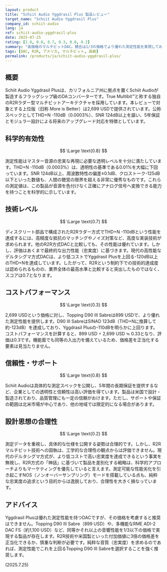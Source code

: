 ```yaml
---
layout: product
title: "Schiit Audio Yggdrasil Plus 製品レビュー"
target_name: "Schiit Audio Yggdrasil Plus"
company_id: schiit-audio
lang: ja
ref: schiit-audio-yggdrasil-plus
date: 2025-07-25
rating: [2.8, 0.8, 0.7, 0.3, 0.8, 0.2]
summary: "高価格のマルチビットDAC。競合は1/3の価格でより優れた測定性能を実現しており、コストパフォーマンスは極めて低い。"
tags: [DAC, R2R, アメリカ, マルチビット, 高級]
permalink: /products/ja/schiit-audio-yggdrasil-plus/
---
```

## 概要

Schiit Audio Yggdrasil Plusは、カリフォルニア州に拠点を置くSchiit Audioが製造するフラッグシップ級のDAコンバーターです。True Multibit™と称する独自のR2Rラダー型マルチビットアーキテクチャを採用しています。本レビューで対象とする上位版（旧称 More is Better）は2,699 USDで提供されています。公称スペックとしてTHD+N -110dB（0.0003%）、SNR 124dB以上を謳い、5年保証とモジュラー設計による将来のアップグレード対応を特徴としています。

## 科学的有効性

$$ \Large \text{0.8} $$

測定性能はマスター音源の忠実な再現に必要な透明レベルを十分に満たしています。THD+N -110dB（0.0003%）は、透明性の基準である0.01%を大幅に下回っています。SNR 124dB以上、周波数特性の偏差±0.1dB、クロストーク-125dB以下といった数値も、人間の聴覚の限界を超える非常に優秀なものです。これらの測定値は、この製品が音源を色付けなく正確にアナログ信号へ変換できる能力を持つことを科学的に示しています。

## 技術レベル

$$ \Large \text{0.7} $$

ディスクリート部品で構成されたR2Rラダー方式でTHD+N -110dBという性能を達成するには、高精度な抵抗のマッチングやノイズ対策など、高度な実装技術が求められます。他のR2R方式DACと比較しても、その性能は優れています。しかし、評価はあくまで最終的な出力性能（忠実度）に基づきます。現代の高性能なデルタシグマ方式DACは、より低コストでYggdrasil Plusを上回る-120dB以上のTHD+Nを達成しています。したがって、R2Rという制約下での技術的達成度は認められるものの、業界全体の最高水準と比較すると突出したものではなく、スコアは0.7となります。

## コストパフォーマンス

$$ \Large \text{0.3} $$

2,699 USDという価格に対し、Topping D90 III Sabreは899 USDで、より優れた測定性能を提供します。D90 III SabreはSINAD 123dB（THD+Nに換算して約-123dB）を達成しており、Yggdrasil Plusの-110dBを明らかに上回ります。コストパフォーマンスを計算すると、899 USD ÷ 2,699 USD ≒ 0.33となり、評価は0.3です。機能面でも同等の入出力を備えているため、価格差を正当化する要素は見当たりません。

## 信頼性・サポート

$$ \Large \text{0.8} $$

Schiit Audioは具体的な測定スペックを公開し、5年間の長期保証を提供するなど、企業としての透明性と信頼性は高い評価を得ています。製品は米国で設計・製造されており、品質管理にも一定の信頼がおけます。ただし、サポートや保証の範囲は北米市場が中心であり、他の地域では限定的になる場合があります。

## 設計思想の合理性

$$ \Large \text{0.2} $$

測定データを重視し、具体的な仕様を公開する姿勢は合理的です。しかし、R2Rマルチビット技術への固執は、工学的な合理性の観点からは評価できません。現代のデルタシグマ方式が、より低コストで高い忠実度を達成できるという事実を無視し、R2R方式の「神話」に基づいて製品を差別化する戦略は、科学的アプローチよりもマーケティングを優先していると言えます。測定可能な性能劣化を引き起こすNOS（ノンオーバーサンプリング）モードを搭載している点も、純粋な忠実度の追求という目的からは逸脱しており、合理性を大きく損なっています。

## アドバイス

Yggdrasil Plusは優れた測定性能を持つDACですが、その価格を考慮すると推奨はできません。Topping D90 III Sabre（899 USD）や、多機能なRME ADI-2 DAC FS（約1,100 USD）など、同等かそれ以上の音響性能を1/3以下の価格で実現する製品が存在します。R2R技術や米国製といった付加価値に3倍の価格差を正当化できるか、慎重な判断が必要です。純粋な音質（忠実度）を求めるのであれば、測定性能でこれを上回るTopping D90 III Sabreを選択することを強く推奨します。

(2025.7.25)
